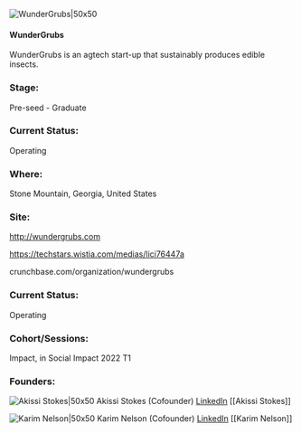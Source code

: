 

![WunderGrubs|50x50](https://apimg.techstars.com/connect/images/image_files/61eb1ab51bbf2f0008248eb7/original/Transparent_Background.png)

#### WunderGrubs
WunderGrubs is an agtech start-up that sustainably produces edible insects.

### Stage: 
Pre-seed - Graduate 

### Current Status: 
Operating

### Where:
Stone Mountain, Georgia, United States

### Site:
http://wundergrubs.com

https://techstars.wistia.com/medias/lici76447a

crunchbase.com/organization/wundergrubs

### Current Status: 
Operating

### Cohort/Sessions: 
Impact, in Social Impact 2022 T1

### Founders: 

![Akissi Stokes|50x50](https://www.f6s.com/content-resource/profiles/2628719_th2.jpg) Akissi Stokes (Cofounder) [LinkedIn](https://linkedin.com/in/akissi-stokes-832a822) [[Akissi Stokes]]

![Karim Nelson|50x50]() Karim Nelson (Cofounder) [LinkedIn](https://linkedin.com/in/karim-nelson-38924ba) [[Karim Nelson]]


